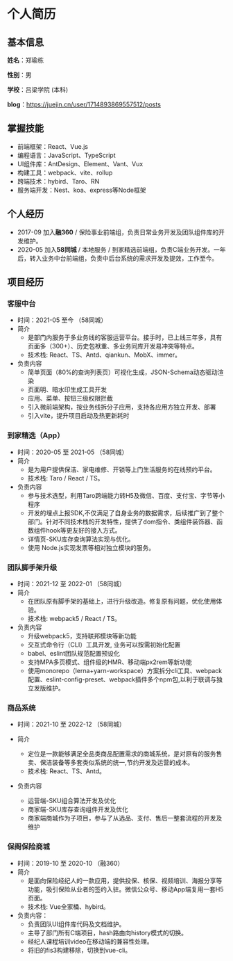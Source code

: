个人简历
======================


## 基本信息

**姓名**：郑瑜栋

**性别**：男

**学校**：吕梁学院 (本科)

**blog**：https://juejin.cn/user/1714893869557512/posts

## 掌握技能

* 前端框架：React、Vue.js
* 编程语言：JavaScript、TypeScript
* UI组件库：AntDesign、Element、Vant、Vux
* 构建工具：webpack、vite、rollup
* 跨端技术：hybird、Taro、RN
* 服务端开发：Nest、koa、express等Node框架

## 个人经历

* 2017-09 加入**融360** / 保险事业前端组，负责日常业务开发及团队组件库的开发维护。
* 2020-05 加入**58同城** / 本地服务 / 到家精选前端组，负责C端业务开发。一年后，转入业务中台前端组，负责中后台系统的需求开发及提效，工作至今。

## 项目经历

### 客服中台
- 时间：2021-05 至今 （58同城）
- 简介
  + 是部门内服务于多业务线的客服运营平台。接手时，已上线三年多，具有页面多（300+）、历史包袱重、多业务同库开发易冲突等特点。
  + 技术栈: React、TS、Antd、qiankun、MobX、immer。
- 负责内容
  + 简单页面（80%的查询列表页）可视化生成，JSON-Schema动态驱动渲染
  + 页面明、暗水印生成工具开发
  + 应用、菜单、按钮三级权限拦截
  + 引入微前端架构，按业务线拆分子应用，支持各应用方独立开发、部署
  + 引入vite，提升项目启动及热更新耗时
### 到家精选（App）
- 时间：2020-05 至 2021-05 （58同城）
- 简介
  + 是为用户提供保洁、家电维修、开锁等上门生活服务的在线预约平台。
  + 技术栈: Taro / React / TS。
- 负责内容
  + 参与技术选型，利用Taro跨端能力转H5及微信、百度、支付宝、字节等小程序
  + 开发的埋点上报SDK,不仅满足了自身业务的数据需求，后续推广到了整个部门。针对不同技术栈的开发特性，提供了dom指令、类组件装饰器、函数组件hook等更友好的接入方式。
  + 详情页-SKU库存查询算法实现与优化。
  + 使用 Node.js实现发票等相对独立模块的服务。

### 团队脚手架升级
- 时间：2021-12 至 2022-01 （58同城）
- 简介
  + 在团队原有脚手架的基础上，进行升级改造。修复原有问题，优化使用体验。
  + 技术栈: webpack5 / React / TS。
- 负责内容
  + 升级webpack5，支持联邦模块等新功能
  + 交互式命令行（CLI）工具开发, 业务可以按需初始化配置
  + babel、eslint团队规范配置预设化  
  + 支持MPA多页模式、组件级的HMR、移动端px2rem等新功能
  + 使用monorepo（lerna+yarn-workspace）方案拆分cli工具、webpack配置、eslint-config-preset、webpack插件多个npm包,以利于联调与独立发版维护。
### 商品系统
- 时间：2021-10 至 2022-12 （58同城）

- 简介
  + 定位是一款能够满足全品类商品配置需求的商城系统，是对原有的服务售卖、保洁装备等多套类似系统的统一,节约开发及运营的成本。
  + 技术栈: React、TS、Antd。
- 负责内容
  + 运营端-SKU组合算法开发及优化
  + 商家端-SKU库存查询组件开发及优化
  + 商家端商城作为子项目，参与了从选品、支付、售后一整套流程的开发及维护
### 保阁保险商城
- 时间：2019-10 至 2020-10 （融360）
- 简介
  + 是面向保险经纪人的一款应用，提供投保、核保、视频培训、海报分享等功能，吸引保险从业者的签约入驻。微信公众号、移动App端复用一套H5页面。
  + 技术栈: Vue全家桶、hybird。
- 负责内容：
  + 负责团队UI组件库代码及文档维护。
  + 主导了部门所有C端项目，hash路由向history模式的切换。
  + 经纪人课程培训video在移动端的兼容性处理。
  + 将旧的fis3构建移除，切换到vue-cli。



